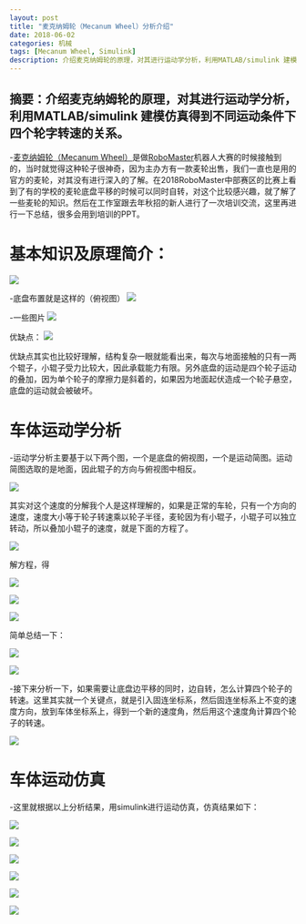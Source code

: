 ```yaml
---
layout: post
title: "麦克纳姆轮（Mecanum Wheel）分析介绍"
date: 2018-06-02
categories: 机械
tags: [Mecanum Wheel, Simulink]
description: 介绍麦克纳姆轮的原理，对其进行运动学分析，利用MATLAB/simulink 建模仿真得到不同运动条件下四轮转速的关系。
---
```


摘要：介绍麦克纳姆轮的原理，对其进行运动学分析，利用MATLAB/simulink 建模仿真得到不同运动条件下四个轮字转速的关系。
---

-[麦克纳姆轮（Mecanum Wheel）](https://baike.baidu.com/item/%E9%BA%A6%E5%85%8B%E7%BA%B3%E5%A7%86%E8%BD%AE/3827219?fr=aladdin)是做[RoboMaster](https://www.robomaster.com/zh-CN)机器人大赛的时候接触到的，当时就觉得这种轮子很神奇，因为主办方有一款麦轮出售，我们一直也是用的官方的麦轮，对其没有进行深入的了解。在2018RoboMaster中部赛区的比赛上看到了有的学校的麦轮底盘平移的时候可以同时自转，对这个比较感兴趣，就了解了一些麦轮的知识。然后在工作室跟去年秋招的新人进行了一次培训交流，这里再进行一下总结，很多会用到培训的PPT。

# 基本知识及原理简介：

![](http://oxt33qs1f.bkt.clouddn.com/MW4.JPG)

-底盘布置就是这样的（俯视图）
![](http://oxt33qs1f.bkt.clouddn.com/MW_MW.png)

-一些图片
![](http://oxt33qs1f.bkt.clouddn.com/MW5.JPG)

优缺点：
![](http://oxt33qs1f.bkt.clouddn.com/MW6.JPG)

优缺点其实也比较好理解，结构复杂一眼就能看出来，每次与地面接触的只有一两个辊子，小辊子受力比较大，因此承载能力有限。另外底盘的运动是四个轮子运动的叠加，因为单个轮子的摩擦力是斜着的，如果因为地面起伏造成一个轮子悬空，底盘的运动就会被破坏。

# 车体运动学分析

-运动学分析主要基于以下两个图，一个是底盘的俯视图，一个是运动简图。运动简图选取的是地面，因此辊子的方向与俯视图中相反。

![](http://oxt33qs1f.bkt.clouddn.com/MW8.JPG)

其实对这个速度的分解我个人是这样理解的，如果是正常的车轮，只有一个方向的速度，速度大小等于轮子转速乘以轮子半径，麦轮因为有小辊子，小辊子可以独立转动，所以叠加小辊子的速度，就是下面的方程了。

![](http://oxt33qs1f.bkt.clouddn.com/MW9.JPG)

解方程，得

![](http://oxt33qs1f.bkt.clouddn.com/MW10.JPG)

![](http://oxt33qs1f.bkt.clouddn.com/MW11.JPG)

![](http://oxt33qs1f.bkt.clouddn.com/MW12.JPG)

简单总结一下：

![](http://oxt33qs1f.bkt.clouddn.com/MW13.JPG)

![](http://oxt33qs1f.bkt.clouddn.com/MW15.JPG)

-接下来分析一下，如果需要让底盘边平移的同时，边自转，怎么计算四个轮子的转速。这里其实就一个关键点，就是引入固连坐标系，然后固连坐标系上不变的速度方向，放到车体坐标系上，得到一个新的速度角，然后用这个速度角计算四个轮子的转速。

![](http://oxt33qs1f.bkt.clouddn.com/MW16.JPG)

# 车体运动仿真

-这里就根据以上分析结果，用simulink进行运动仿真，仿真结果如下：

![](http://oxt33qs1f.bkt.clouddn.com/MW18.JPG)

![](http://oxt33qs1f.bkt.clouddn.com/MW19.JPG)

![](http://oxt33qs1f.bkt.clouddn.com/MW20.JPG)

![](http://oxt33qs1f.bkt.clouddn.com/MW21.JPG)

![](http://oxt33qs1f.bkt.clouddn.com/MW22.JPG)

![](http://oxt33qs1f.bkt.clouddn.com/MW23.JPG)











